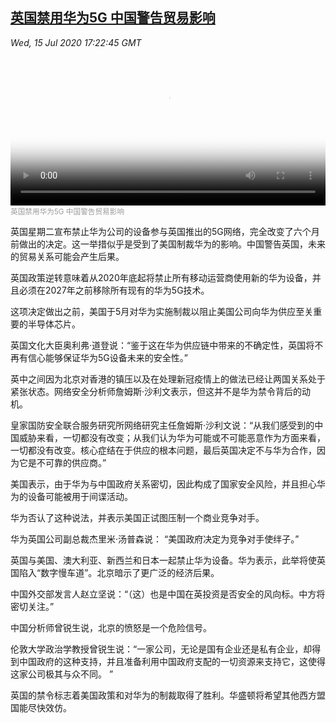 <!--1594851080000-->
[英国禁用华为5G 中国警告贸易影响](https://www.voachinese.com/a/as-britain-bans-huawei-from-5g-china-warns-of-trade-fallout-20200715/5504114.html)
------

<div><i>Wed, 15 Jul 2020 17:22:45 GMT</i></div><video poster="https://images.weserv.nl?url=gdb.voanews.com/bf8d9d23-b706-493d-8c5d-8e9aee8dcb50_tv_r1_s_w900.jpg" src="https://av.voanews.com/Videoroot/Pangeavideo/2020/07/b/bf/bf8d9d23-b706-493d-8c5d-8e9aee8dcb50_240p.mp4" style="width:100%" controls></video><div><small style="color: #999;">英国禁用华为5G  中国警告贸易影响</small></div><p>英国星期二宣布禁止华为公司的设备参与英国推出的5G网络，完全改变了六个月前做出的决定。这一举措似乎是受到了美国制裁华为的影响。中国警告英国，未来的贸易关系可能会产生后果。</p><p>英国政策逆转意味着从2020年底起将禁止所有移动运营商使用新的华为设备，并且必须在2027年之前移除所有现有的华为5G技术。</p><p>这项决定做出之前，美国于5月对华为实施制裁以阻止美国公司向华为供应至关重要的半导体芯片。</p><p>英国文化大臣奥利弗·道登说：“鉴于这在华为供应链中带来的不确定性，英国将不再有信心能够保证华为5G设备未来的安全性。”</p><p>英中之间因为北京对香港的镇压以及在处理新冠疫情上的做法已经让两国关系处于紧张状态。网络安全分析师詹姆斯·沙利文表示，但这并不是华为禁令背后的动机。</p><p>皇家国防安全联合服务研究所网络研究主任詹姆斯·沙利文说：“从我们感受到的中国威胁来看，一切都没有改变；从我们认为华为可能或不可能恶意作为方面来看，一切都没有改变。核心症结在于供应的根本问题，最后英国决定不与华为合作，因为它是不可靠的供应商。”</p><p>美国表示，由于华为与中国政府关系密切，因此构成了国家安全风险，并且担心华为的设备可能被用于间谍活动。</p><p>华为否认了这种说法，并表示美国正试图压制一个商业竞争对手。</p><p>华为英国公司副总裁杰里米·汤普森说： “美国政府决定为竞争对手使绊子。”</p><p>英国与美国、澳大利亚、新西兰和日本一起禁止华为设备。华为表示，此举将使英国陷入“数字慢车道”。北京暗示了更广泛的经济后果。</p><p>中国外交部发言人赵立坚说：“（这）也是中国在英投资是否安全的风向标。中方将密切关注。”</p><p>中国分析师曾锐生说，北京的愤怒是一个危险信号。</p><p>伦敦大学政治学教授曾锐生说：“一家公司，无论是国有企业还是私有企业，却得到中国政府的这种支持，并且准备利用中国政府支配的一切资源来支持它，这使得这家公司极其与众不同。 ”</p><p>英国的禁令标志着美国政策和对华为的制裁取得了胜利。华盛顿将希望其他西方盟国能尽快效仿。</p>
